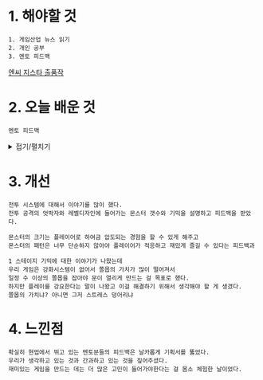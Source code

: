 # 1. 해야할 것
```
1. 게임산업 뉴스 읽기
2. 개인 공부
3. 멘토 피드백
```
[엔씨 지스타 출품작](https://www.gamemeca.com/view.php?gid=1743329)




# 2. 오늘 배운 것
```
멘토 피드백
```
<details>
<summary>접기/펼치기</summary>

1. 목차 개선
```
내가 기획한 게임과 레벨디자인을 멘토님께서 점검했다.
```
![image](https://github.com/JM94Ent/TIL-WIL/assets/143363550/bce37222-1eb8-4519-84f6-94b12f6bf087)

****


</details>



# 3. 개선
```
전투 시스템에 대해서 이야기를 많이 했다.
전투 공격의 엇박자와 레벨디자인에 들어가는 몬스터 갯수와 기믹을 설명하고 피드백을 받았다.

몬스터의 크기는 플레이어로 하여금 압도되는 경험을 할 수 있게 해주고
몬스터의 패턴은 너무 단순하지 않아야 플레이어가 적응하고 재밌게 즐길 수 있다는 피드백과

1 스테이지 기믹에 대한 이야기가 나왔는데
우리 게임은 강화시스템이 없어서 쫄몹의 가치가 많이 떨어져서
일정 수 이상의 쫄몹을 잡아야 문이 열리게 만드는 걸 목표로 했다.
하지만 플레이를 강요한다는 말이 나왔고 이걸 해결하기 위해서 생각해야 할 게 생겼다.
쫄몹의 가치냐? 아니면 그저 스트레스 덩어리냐
```

# 4. 느낀점
```
확실히 현업에서 뛰고 있는 멘토분들의 피드백은 날카롭게 기획서를 뚫었다.
우리가 생각하고 있는 것과 간과하고 있는 것을 짚어주셨다.
재미있는 게임을 만드는 데는 더 많은 고민이 들어가야한다는 걸 몸소 체험한 날이었다.
```



